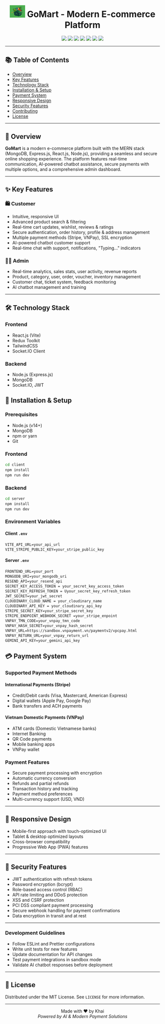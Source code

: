 <div align="center">
  <h1>
  <img src='./client/src/assets/logo_icon.png' width="50"/>
   GoMart - Modern E-commerce Platform</h1>
  <p>
    <img src="https://img.shields.io/badge/MongoDB-4EA94B?style=for-the-badge&logo=mongodb&logoColor=white"/>
    <img src="https://img.shields.io/badge/Express.js-404D59?style=for-the-badge"/>
    <img src="https://img.shields.io/badge/React-20232A?style=for-the-badge&logo=react&logoColor=61DAFB"/>
    <img src="https://img.shields.io/badge/Node.js-43853D?style=for-the-badge&logo=node.js&logoColor=white"/>
    <img src="https://img.shields.io/badge/Redux-593D88?style=for-the-badge&logo=redux&logoColor=white"/>
    <img src="https://img.shields.io/badge/Tailwind_CSS-38B2AC?style=for-the-badge&logo=tailwind-css&logoColor=white"/>
    <img src="https://img.shields.io/badge/Socket.io-010101?style=for-the-badge&logo=socket.io&logoColor=white"/>
  </p>
</div>

---

## 📚 Table of Contents

- [Overview](#-overview)
- [Key Features](#-key-features)
- [Technology Stack](#-technology-stack)
- [Installation & Setup](#-installation--setup)
- [Payment System](#-payment-system)
- [Responsive Design](#-responsive-design)
- [Security Features](#-security-features)
- [Contributing](#-contributing)
- [License](#-license)

---

## 📝 Overview

**GoMart** is a modern e-commerce platform built with the MERN stack (MongoDB, Express.js, React.js, Node.js), providing a seamless and secure online shopping experience. The platform features real-time communication, AI-powered chatbot assistance, secure payments with multiple options, and a comprehensive admin dashboard.

---

## ✨ Key Features

### 🛍️ Customer

- Intuitive, responsive UI
- Advanced product search & filtering
- Real-time cart updates, wishlist, reviews & ratings
- Secure authentication, order history, profile & address management
- Multiple payment methods (Stripe, VNPay), SSL encryption
- AI-powered chatbot customer support
- Real-time chat with support, notifications, "Typing..." indicators

### 👨‍💼 Admin

- Real-time analytics, sales stats, user activity, revenue reports
- Product, category, user, order, voucher, inventory management
- Customer chat, ticket system, feedback monitoring
- AI chatbot management and training

---

## 🛠️ Technology Stack

### Frontend

- React.js (Vite)
- Redux Toolkit
- TailwindCSS
- Socket.IO Client

### Backend

- Node.js (Express.js)
- MongoDB
- Socket.IO, JWT


## 🚀 Installation & Setup

### Prerequisites

- Node.js (v14+)
- MongoDB
- npm or yarn
- Git

### Frontend

```bash
cd client
npm install
npm run dev
```

### Backend

```bash
cd server
npm install
npm run dev
```

### Environment Variables

#### Client `.env`
```env
VITE_API_URL=your_api_url
VITE_STRIPE_PUBLIC_KEY=your_stripe_public_key
```

#### Server `.env`
```env
FRONTEND_URL=your_port
MONGODB_URI=your_mongodb_uri
RESEND_API=your_resend_api
SECRET_KEY_ACCESS_TOKEN = your_secret_key_access_token
SECRET_KEY_REFRESH_TOKEN = Uyour_secret_key_refresh_token
JWT_SECRET=your_jwt_secret
CLOUDINARY_CLOUD_NAME = your_cloudinary_name
CLOUDINARY_API_KEY = your_cloudinary_api_key
STRIPE_SECRET_KEY=your_stripe_secret_key
STRIPE_ENDPOINT_WEBHOOK_SECRET =your_stripe_enpoint
VNPAY_TMN_CODE=your_vnpay_tmn_code
VNPAY_HASH_SECRET=your_vnpay_hash_secret
VNPAY_URL=https://sandbox.vnpayment.vn/paymentv2/vpcpay.html
VNPAY_RETURN_URL=your_vnpay_return_url
GEMINI_API_KEY=your_gemini_api_key
```


## 💳 Payment System

### Supported Payment Methods

#### International Payments (Stripe)
- Credit/Debit cards (Visa, Mastercard, American Express)
- Digital wallets (Apple Pay, Google Pay)
- Bank transfers and ACH payments

#### Vietnam Domestic Payments (VNPay)
- ATM cards (Domestic Vietnamese banks)
- Internet Banking
- QR Code payments
- Mobile banking apps
- VNPay wallet

### Payment Features
- Secure payment processing with encryption
- Automatic currency conversion
- Refunds and partial refunds
- Transaction history and tracking
- Payment method preferences
- Multi-currency support (USD, VND)

---

## 📱 Responsive Design

- Mobile-first approach with touch-optimized UI
- Tablet & desktop optimized layouts
- Cross-browser compatibility
- Progressive Web App (PWA) features

---

## 🔐 Security Features

- JWT authentication with refresh tokens
- Password encryption (bcrypt)
- Role-based access control (RBAC)
- API rate limiting and DDoS protection
- XSS and CSRF protection
- PCI DSS compliant payment processing
- Secure webhook handling for payment confirmations
- Data encryption in transit and at rest

---


### Development Guidelines
- Follow ESLint and Prettier configurations
- Write unit tests for new features
- Update documentation for API changes
- Test payment integrations in sandbox mode
- Validate AI chatbot responses before deployment

---

## 📄 License

Distributed under the MIT License. See `LICENSE` for more information.

---

<div align="center">
  Made with ❤️ by Khai
  <br/>
  <em>Powered by AI & Modern Payment Solutions</em>
</div>
